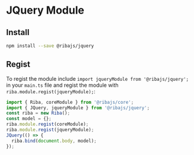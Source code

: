 # JQuery Module

## Install

```bash
npm install --save @ribajs/jquery
```

## Regist

To regist the module include `import jqueryModule from '@ribajs/jquery';` in your `main.ts` file and regist the module with `riba.module.regist(jqueryModule);`:

```ts
import { Riba, coreModule } from '@ribajs/core';
import { JQuery, jqueryModule } from '@ribajs/jquery';
const riba = new Riba();
const model = {};
riba.module.regist(coreModule);
riba.module.regist(jqueryModule);
JQuery(() => {
  riba.bind(document.body, model);
});
```
